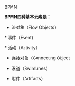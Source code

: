 BPMN

**BPMN四种基本元素是：**

* 流对象（Flow Objects）

\* 事件（Event\)

\* 活动（Activity）

* 连接对象（Connecting Object

* 泳道（Swimlanes）

* 附件（Artifacts）



